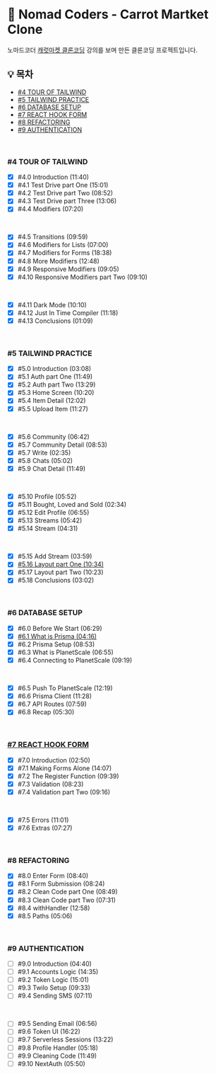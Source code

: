 # 🥕 Nomad Coders - Carrot Martket Clone

노마드코더 [캐럿마켓 클론코딩](https://nomadcoders.co/carrot-market) 강의를 보며 만든 클론코딩 프로젝트입니다.

## 💡 목차

- [#4 TOUR OF TAILWIND](#4-tour-of-tailwind)
- [#5 TAILWIND PRACTICE](#5-tailwind-practice)
- [#6 DATABASE SETUP](#6-database-setup)
- [#7 REACT HOOK FORM](#7-react-hook-form)
- [#8 REFACTORING](#8-refactoring)
- [#9 AUTHENTICATION](#9-authentication)

<br>

### #4 TOUR OF TAILWIND

- [x] #4.0 Introduction (11:40)
- [x] #4.1 Test Drive part One (15:01)
- [x] #4.2 Test Drive part Two (08:52)
- [x] #4.3 Test Drive part Three (13:06)
- [x] #4.4 Modifiers (07:20)

<br>

- [x] #4.5 Transitions (09:59)
- [x] #4.6 Modifiers for Lists (07:00)
- [x] #4.7 Modifiers for Forms (18:38)
- [x] #4.8 More Modifiers (12:48)
- [x] #4.9 Responsive Modifiers (09:05)
- [x] #4.10 Responsive Modifiers part Two (09:10)

<br>

- [x] #4.11 Dark Mode (10:10)
- [x] #4.12 Just In Time Compiler (11:18)
- [x] #4.13 Conclusions (01:09)

<br>

### #5 TAILWIND PRACTICE

- [x] #5.0 Introduction (03:08)
- [x] #5.1 Auth part One (11:49)
- [x] #5.2 Auth part Two (13:29)
- [x] #5.3 Home Screen (10:20)
- [x] #5.4 Item Detail (12:02)
- [x] #5.5 Upload Item (11:27)

<br>

- [x] #5.6 Community (06:42)
- [x] #5.7 Community Detail (08:53)
- [x] #5.7 Write (02:35)
- [x] #5.8 Chats (05:02)
- [x] #5.9 Chat Detail (11:49)

<br>

- [x] #5.10 Profile (05:52)
- [x] #5.11 Bought, Loved and Sold (02:34)
- [x] #5.12 Edit Profile (06:55)
- [x] #5.13 Streams (05:42)
- [x] #5.14 Stream (04:31)

<br>

- [x] #5.15 Add Stream (03:59)
- [x] [#5.16 Layout part One (10:34)](https://github.com/chaehaeun/Carrot-Market/issues/1)
- [x] #5.17 Layout part Two (10:23)
- [x] #5.18 Conclusions (03:02)

<br>

### #6 DATABASE SETUP

- [x] #6.0 Before We Start (06:29)
- [x] [#6.1 What is Prisma (04:16)](https://github.com/chaehaeun/Carrot-Market/issues/2)
- [x] #6.2 Prisma Setup (08:53)
- [x] #6.3 What is PlanetScale (06:55)
- [x] #6.4 Connecting to PlanetScale (09:19)

<br/>

- [x] #6.5 Push To PlanetScale (12:19)
- [x] #6.6 Prisma Client (11:28)
- [x] #6.7 API Routes (07:59)
- [x] #6.8 Recap (05:30)

<br/>

### [#7 REACT HOOK FORM](https://github.com/chaehaeun/Carrot-Market/issues/4)

- [x] #7.0 Introduction (02:50)
- [x] #7.1 Making Forms Alone (14:07)
- [x] #7.2 The Register Function (09:39)
- [x] #7.3 Validation (08:23)
- [x] #7.4 Validation part Two (09:16)

<br/>

- [x] #7.5 Errors (11:01)
- [x] #7.6 Extras (07:27)

<br/>

### #8 REFACTORING

- [x] #8.0 Enter Form (08:40)
- [x] #8.1 Form Submission (08:24)
- [x] #8.2 Clean Code part One (08:49)
- [x] #8.3 Clean Code part Two (07:31)
- [x] #8.4 withHandler (12:58)
- [x] #8.5 Paths (05:06)

<br/>

### #9 AUTHENTICATION

- [ ] #9.0 Introduction (04:40)
- [ ] #9.1 Accounts Logic (14:35)
- [ ] #9.2 Token Logic (15:01)
- [ ] #9.3 Twilo Setup (09:33)
- [ ] #9.4 Sending SMS (07:11)

<br/>

- [ ] #9.5 Sending Email (06:56)
- [ ] #9.6 Token UI (16:22)
- [ ] #9.7 Serverless Sessions (13:22)
- [ ] #9.8 Profile Handler (05:18)
- [ ] #9.9 Cleaning Code (11:49)
- [ ] #9.10 NextAuth (05:50)
